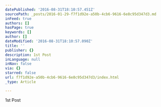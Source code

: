 ```yaml
---
datePublished: '2016-08-31T18:10:57.451Z'
sourcePath: _posts/2016-01-29-f7f1d92e-a50b-4cb6-9616-6e8c95d347d3.md
inFeed: true
authors: []
hasPage: true
keywords: []
author: []
dateModified: '2016-08-31T18:10:57.090Z'
title: ''
publisher: {}
description: 1st Post
inLanguage: null
inNav: false
via: {}
starred: false
url: f7f1d92e-a50b-4cb6-9616-6e8c95d347d3/index.html
_type: Article

---
```

1st Post